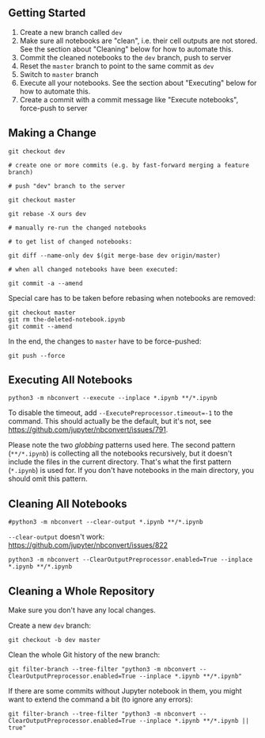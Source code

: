 Getting Started
---------------

1. Create a new branch called `dev`
1. Make sure all notebooks are "clean", i.e. their cell outputs are not stored.
   See the section about "Cleaning" below for how to automate this.
1. Commit the cleaned notebooks to the `dev` branch, push to server
1. Reset the `master` branch to point to the same commit as `dev`
1. Switch to `master` branch
1. Execute all your notebooks.
   See the section about "Executing" below for how to automate this.
1. Create a commit with a commit message like "Execute notebooks",
   force-push to server

Making a Change
---------------

    git checkout dev

    # create one or more commits (e.g. by fast-forward merging a feature branch)

    # push "dev" branch to the server

    git checkout master

    git rebase -X ours dev

    # manually re-run the changed notebooks

    # to get list of changed notebooks:

    git diff --name-only dev $(git merge-base dev origin/master)

    # when all changed notebooks have been executed:

    git commit -a --amend

Special care has to be taken before rebasing when notebooks are removed:

    git checkout master
    git rm the-deleted-notebook.ipynb
    git commit --amend

In the end, the changes to `master` have to be force-pushed:

    git push --force


Executing All Notebooks
-----------------------

    python3 -m nbconvert --execute --inplace *.ipynb **/*.ipynb

To disable the timeout, add `--ExecutePreprocessor.timeout=-1` to the command.
This should actually be the default, but it's not,
see https://github.com/jupyter/nbconvert/issues/791.

Please note the two *globbing* patterns used here.
The second pattern (`**/*.ipynb`) is collecting all the notebooks recursively,
but it doesn't include the files in the current directory.
That's what the first pattern (`*.ipynb`) is used for.
If you don't have notebooks in the main directory, you should omit this pattern.

Cleaning All Notebooks
----------------------

    #python3 -m nbconvert --clear-output *.ipynb **/*.ipynb

`--clear-output` doesn't work: https://github.com/jupyter/nbconvert/issues/822

    python3 -m nbconvert --ClearOutputPreprocessor.enabled=True --inplace *.ipynb **/*.ipynb

Cleaning a Whole Repository
---------------------------

Make sure you don't have any local changes.

Create a new `dev` branch:

    git checkout -b dev master

Clean the whole Git history of the new branch:

    git filter-branch --tree-filter "python3 -m nbconvert --ClearOutputPreprocessor.enabled=True --inplace *.ipynb **/*.ipynb"

If there are some commits without Jupyter notebook in them, you might want to
extend the command a bit (to ignore any errors):

    git filter-branch --tree-filter "python3 -m nbconvert --ClearOutputPreprocessor.enabled=True --inplace *.ipynb **/*.ipynb || true"
